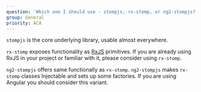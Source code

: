 ```yaml
---
question: 'Which one I should use - stompjs, rx-stomp, or ng2-stompjs?'
group: General
priority: ACA
---
```


`stompjs` is the core underlying library, usable almost everywhere.

`rx-stomp` exposes functionality as [RxJS](https://github.com/ReactiveX/RxJS) primitives.
If you are already using RxJS in your project or familiar with it,
please consider using `rx-stomp`.

`ng2-stompjs` offers same functionally as `rx-stomp`.
`ng2-stompjs` makes `rx-stomp` classes Injectable and sets up some factories.
If you are using Angular you should consider this variant.
